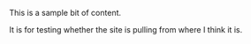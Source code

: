 This is a sample bit of content.

It is for testing whether the site is pulling from where I think it is.